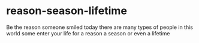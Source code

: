 # reason-season-lifetime
Be the reason someone smiled today
there are many types of people in this world
some enter your life for a reason a season or even a lifetime

